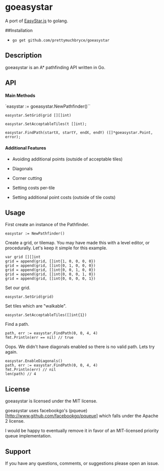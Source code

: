 # goeasystar

A port of [EasyStar.js](http://www.easystarjs.com) to golang.

##Installation
* `go get github.com/prettymuchbryce/goeasystar`

## Description

goeasystar is an A* pathfinding API written in Go.

## API

#### Main Methods

`easystar := goeasystar.NewPathfinder()``

`easystar.SetGrid(grid [][]int)`

`easystar.SetAcceptableTiles(t []int);`

`easystar.FindPath(startX, startY, endX, endY) ([]*goeasystar.Point, error);`

#### Additional Features

* Avoiding additional points (outside of acceptable tiles)

* Diagonals

* Corner cutting

* Setting costs per-tile

* Setting additional point costs (outside of tile costs)

## Usage

First create an instance of the Pathfinder.

	easystar := NewPathfinder()

Create a grid, or tilemap. You may have made this with a level editor, or procedurally. Let's keep it simple for this example.

    var grid [][]int
    grid = append(grid, []int{1, 0, 0, 0, 0})
    grid = append(grid, []int{0, 1, 0, 0, 0})
    grid = append(grid, []int{0, 0, 1, 0, 0})
    grid = append(grid, []int{0, 0, 0, 1, 0})
    grid = append(grid, []int{0, 0, 0, 0, 1})

Set our grid.

	easystar.SetGrid(grid)

Set tiles which are "walkable".

	easystar.SetAcceptableTiles([]int{1})

Find a path.

	path, err := easystar.FindPath(0, 0, 4, 4)
    fmt.Println(err == nil) // true

Oops. We didn't have diagonals enabled so there is no valid path. Lets try again.

    easystar.EnableDiagonals()
    path, err := easystar.FindPath(0, 0, 4, 4)
    fmt.Println(err) // nil
    len(path) // 4

## License

goeasystar is licensed under the MIT license.

goeasystar uses facebookgo's (pqueue)[http://www.github.com/facebookgo/pqueue] which falls under the Apache 2 license.

I would be happy to eventually remove it in favor of an MIT-licensed priority queue implementation.

## Support

If you have any questions, comments, or suggestions please open an issue.
